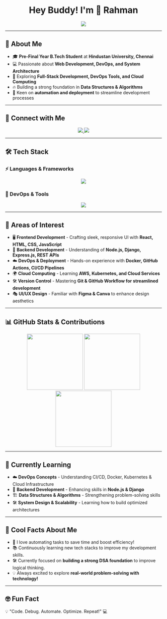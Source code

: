 <h1 align="center">Hey Buddy! I'm <span style="display: inline-block; animation: wave 1s infinite">👋</span> Rahman</h1>
<p align="center">
  <img src="https://readme-typing-svg.herokuapp.com?font=Fira+Code&weight=600&size=24&pause=1000&color=36BCF7&center=true&width=600&lines=Full-Stack+Developer+|+DevOps+Enthusiast;Passionate+Tech+Learner;Exploring+System+Design+&+Cloud" /></p>

---

## 🌟 About Me

- 🎓 **Pre-Final Year B.Tech Student** at **Hindustan University, Chennai**
- 💻 Passionate about **Web Development, DevOps, and System Architecture**
- 🚀 Exploring **Full-Stack Development, DevOps Tools, and Cloud Computing**
- 🔥 Building a strong foundation in **Data Structures & Algorithms**
- 📌 Keen on **automation and deployment** to streamline development processes

---

## 🔗 Connect with Me
<p align="center">
  <a href="https://www.linkedin.com/in/rahman141204">
    <img src="https://img.shields.io/badge/LinkedIn-%230077B5.svg?style=for-the-badge&logo=linkedin&logoColor=white" />
  </a>
  <a href="mailto:rahman14122004@gmail.com">
    <img src="https://img.shields.io/badge/Email-D14836?style=for-the-badge&logo=gmail&logoColor=white" />
  </a>
</p>

---

## 🛠 Tech Stack

### ⚡ Languages & Frameworks
<p align="center">
  <img src="https://skillicons.dev/icons?i=python,java,js,html,css,react,nodejs,django,bootstrap,mongodb,git,postman,docker,linux,nginx&theme=dark" />
</p>

### 🎯 DevOps & Tools
<p align="center">
  <img src="https://skillicons.dev/icons?i=docker,kubernetes,linux,githubactions,jenkins,nginx,aws,bash&theme=dark" />
</p>

---

## 🚀 Areas of Interest

- 🖥 **Frontend Development** - Crafting sleek, responsive UI with **React, HTML, CSS, JavaScript**
- 🔧 **Backend Development** - Understanding of **Node.js, Django, Express.js, REST APIs**
- ☁️ **DevOps & Deployment** - Hands-on experience with **Docker, GitHub Actions, CI/CD Pipelines**
- 🌍 **Cloud Computing** - Learning **AWS, Kubernetes, and Cloud Services**
- 🛠 **Version Control** - Mastering **Git & GitHub Workflow for streamlined development**
- 🎭 **UI/UX Design** - Familiar with **Figma & Canva** to enhance design aesthetics

---

## 📊 GitHub Stats & Contributions
<div align="center">
  <img height="180em" src="https://github-readme-stats.vercel.app/api?username=Ar141204&show_icons=true&theme=transparent&hide_border=true" />
  <img height="180em" src="https://github-readme-streak-stats.herokuapp.com/?user=Ar141204&theme=transparent&hide_border=true" />
  <br>
  <img height="180em" src="https://github-readme-stats.vercel.app/api/top-langs/?username=Ar141204&theme=transparent&hide_border=true&layout=compact" />
</div>

---

## 📖 Currently Learning

- ☁️ **DevOps Concepts** - Understanding CI/CD, Docker, Kubernetes & Cloud Infrastructure
- 🔧 **Backend Development** - Enhancing skills in **Node.js & Django**
- 🏗 **Data Structures & Algorithms** - Strengthening problem-solving skills
- 🛠 **System Design & Scalability** - Learning how to build optimized architectures

---

## 🎯 Cool Facts About Me

- 🚀 I love automating tasks to save time and boost efficiency!
- 📚 Continuously learning new tech stacks to improve my development skills.
- 🛠 Currently focused on **building a strong DSA foundation** to improve logical thinking.
- 💡 Always excited to explore **real-world problem-solving with technology!**

---

## 🤓 Fun Fact
💡 "Code. Debug. Automate. Optimize. Repeat!" 💻

<!-- Crafted with 💖 by Abdul Rahman M -->

